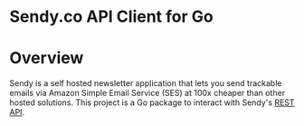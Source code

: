 # Sendy.co API Client for Go
# Overview
Sendy is a self hosted newsletter application that lets you send trackable emails via Amazon Simple Email Service (SES) at 100x cheaper than other hosted solutions. This project is a Go package to interact with Sendy's [REST API](https://sendy.co/api).


 
